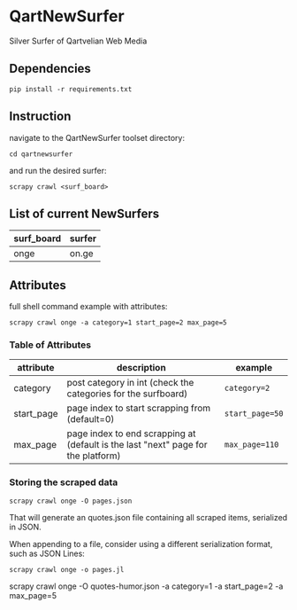 # QartNewSurfer
Silver Surfer of Qartvelian Web Media

## Dependencies

```shell script
pip install -r requirements.txt
```

## Instruction
navigate to the QartNewSurfer toolset directory:
 ```shell script
cd qartnewsurfer
```

and run the desired surfer:
 ```shell script
scrapy crawl <surf_board>
```

## List of current NewSurfers

surf_board | surfer
--- | ---
onge | on.ge 

## Attributes
full shell command example with attributes:

```shell script
scrapy crawl onge -a category=1 start_page=2 max_page=5
```

### Table of Attributes
attribute | description | example
--- | --- | ---
category | post category in int (check the categories for the surfboard)| `category=2`
start_page | page index to start scrapping from (default=0)| `start_page=50`
max_page | page index to end scrapping at (default is the last "next" page for the platform) | `max_page=110`

### Storing the scraped data
```shell script
scrapy crawl onge -O pages.json
```
That will generate an quotes.json file containing all scraped items, serialized in JSON.

When appending to a file, consider using a different serialization format, such as JSON Lines:
```shell script
scrapy crawl onge -o pages.jl
```
scrapy crawl onge -O quotes-humor.json -a category=1 -a start_page=2 -a max_page=5
